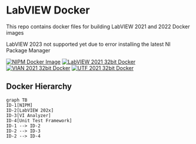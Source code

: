 # LabVIEW Docker

This repo contains docker files for building LabVIEW 2021 and 2022 Docker images

LabVIEW 2023 not supported yet due to error installing the latest NI Package Manager

[![NIPM Docker Image](https://github.com/danyallard/labview-docker/actions/workflows/docker-image.yml/badge.svg)](https://github.com/danyallard/labview-docker/actions/workflows/docker-image.yml)
[![LabVIEW 2021 32bit Docker](https://github.com/danyallard/labview-docker/actions/workflows/docker-image.yml/badge.svg)](https://github.com/danyallard/labview-docker/actions/workflows/docker-image.yml)
[![VIAN 2021 32bit Docker](https://github.com/danyallard/labview-docker/actions/workflows/docker-image.yml/badge.svg)](https://github.com/danyallard/labview-docker/actions/workflows/docker-image.yml)
[![UTF 2021 32bit Docker](https://github.com/danyallard/labview-docker/actions/workflows/docker-image.yml/badge.svg)](https://github.com/danyallard/labview-docker/actions/workflows/docker-image.yml)

## Docker Hierarchy

```mermaid
graph TB
ID-1[NIPM]
ID-2[LabVIEW 202x]
ID-3[VI Analyzer]
ID-4[Unit Test Framework]
ID-1 --> ID-2
ID-2 --> ID-3
ID-2 --> ID-4
```
